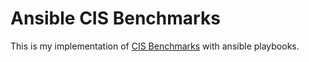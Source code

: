 # Ansible CIS Benchmarks

This is my implementation of [CIS Benchmarks](https://www.cisecurity.org/benchmark) with ansible playbooks.
